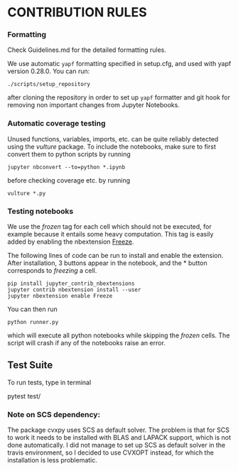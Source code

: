 # CONTRIBUTION RULES 

### Formatting

Check Guidelines.md for the detailed formatting rules.

We use automatic `yapf` formatting specified in setup.cfg, and used with yapf version 0.28.0.
You can run:

    ./scripts/setup_repository
   
after cloning the repository in order to set up `yapf` formatter
and git hook for removing non important changes from Jupyter Notebooks. 

### Automatic coverage testing

Unused functions, variables, imports, etc. can be quite reliably detected using the *vulture* package. To include the notebooks, make sure to first convert them to python scripts by running 

```
jupyter nbconvert --to=python *.ipynb
```

before checking coverage etc. by running 
```
vulture *.py
```

### Testing notebooks

We use the *frozen* tag for each cell which should not be executed, for example because it entails some heavy computation. This tag is easily added by enabling the nbextension [Freeze](https://jupyter-contrib-nbextensions.readthedocs.io/en/latest/nbextensions/freeze/readme.html).

The following lines of code can be run to install and enable the extension. After installation, 3 buttons appear in the notebook, and the * button 
corresponds to *freezing* a cell.

```
pip install jupyter_contrib_nbextensions
jupyter contrib nbextension install --user
jupyter nbextension enable Freeze
```

You can then run 

```
python runner.py
```

which will execute all python notebooks while skipping the *frozen* cells. The script will crash if any of the notebooks raise an error.


## Test Suite

To run tests, type in terminal

   pytest test/



### Note on SCS dependency:

The package cvxpy uses SCS as default solver. The problem is that for SCS to work
it needs to be installed with BLAS and LAPACK support, which is not done automatically.
I did not manage to set up SCS as default solver in the travis environment, so I
decided to use CVXOPT instead, for which the installation is less problematic.
